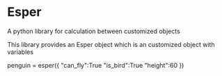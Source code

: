 # Esper
A python library for calculation between customized objects

This library provides an Esper object which is an customized object with variables


penguin = esper({
                "can_fly":True
                "is_bird":True
                "height":60
                })
